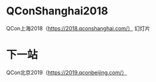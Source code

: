 # QConShanghai2018
QCon上海2018（https://2018.qconshanghai.com/） 幻灯片

# 下一站 
QCon北京2019（https://2019.qconbeijing.com/）
